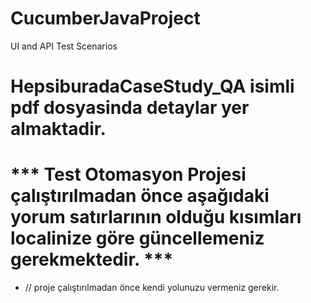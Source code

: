 # CucumberJavaProject
UI and API Test Scenarios

# HepsiburadaCaseStudy_QA isimli pdf dosyasinda detaylar yer almaktadir.

# *** Test Otomasyon Projesi çalıştırılmadan önce aşağıdaki yorum satırlarının olduğu kısımları localinize göre güncellemeniz gerekmektedir. ***

- // proje çalıştırılmadan önce kendi yolunuzu vermeniz gerekir.
